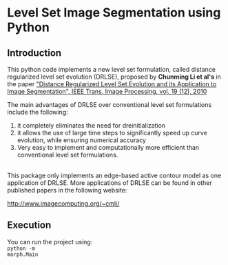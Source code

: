 # Level Set Image Segmentation using Python

## Introduction

This python code implements a new level set formulation, called distance regularized level set evolution (DRLSE), proposed by 
**Chunming Li et al's** in the paper ["Distance Regularized Level Set Evolution and its Application to Image Segmentation", 
IEEE Trans. Image Processing, vol. 19 (12), 2010](http://ieeexplore.ieee.org/stamp/stamp.jsp?arnumber=5557813 "Link to the original paper")

The main advantages of DRLSE over conventional level set formulations include the following:
1) it completely eliminates the need for dreinitialization
2) it allows the use of large time steps to significantly speed up curve evolution, while ensuring numerical accuracy
3) Very easy to implement and computationally more efficient than conventional level set formulations.
<br></br>

This package only implements an edge-based active contour model as one application of DRLSE.
More applications of DRLSE can be found in other published papers in the following website:

http://www.imagecomputing.org/~cmli/

## Execution

You can run the project using: <br>
<code>python -m morph.Main</code>
